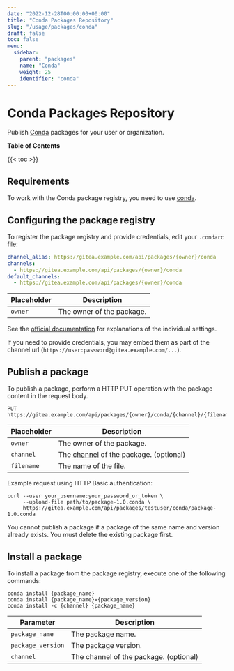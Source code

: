 ```yaml
---
date: "2022-12-28T00:00:00+00:00"
title: "Conda Packages Repository"
slug: "/usage/packages/conda"
draft: false
toc: false
menu:
  sidebar:
    parent: "packages"
    name: "Conda"
    weight: 25
    identifier: "conda"
---
```


# Conda Packages Repository

Publish [Conda](https://docs.conda.io/en/latest/) packages for your user or organization.

**Table of Contents**

{{< toc >}}

## Requirements

To work with the Conda package registry, you need to use [conda](https://docs.conda.io/projects/conda/en/stable/user-guide/install/index.html).

## Configuring the package registry

To register the package registry and provide credentials, edit your `.condarc` file:

```yaml
channel_alias: https://gitea.example.com/api/packages/{owner}/conda
channels:
  - https://gitea.example.com/api/packages/{owner}/conda
default_channels:
  - https://gitea.example.com/api/packages/{owner}/conda
```

| Placeholder  | Description |
| ------------ | ----------- |
| `owner`      | The owner of the package. |

See the [official documentation](https://conda.io/projects/conda/en/latest/user-guide/configuration/use-condarc.html) for explanations of the individual settings.

If you need to provide credentials, you may embed them as part of the channel url (`https://user:password@gitea.example.com/...`).

## Publish a package

To publish a package, perform a HTTP PUT operation with the package content in the request body.

```
PUT https://gitea.example.com/api/packages/{owner}/conda/{channel}/{filename}
```

| Placeholder  | Description |
| ------------ | ----------- |
| `owner`      | The owner of the package. |
| `channel`    | The [channel](https://conda.io/projects/conda/en/latest/user-guide/concepts/channels.html) of the package. (optional) |
| `filename`   | The name of the file. |

Example request using HTTP Basic authentication:

```shell
curl --user your_username:your_password_or_token \
     --upload-file path/to/package-1.0.conda \
     https://gitea.example.com/api/packages/testuser/conda/package-1.0.conda
```

You cannot publish a package if a package of the same name and version already exists. You must delete the existing package first.

## Install a package

To install a package from the package registry, execute one of the following commands:

```shell
conda install {package_name}
conda install {package_name}={package_version}
conda install -c {channel} {package_name}
```

| Parameter         | Description |
| ----------------- | ----------- |
| `package_name`    | The package name. |
| `package_version` | The package version. |
| `channel`         | The channel of the package. (optional) |
